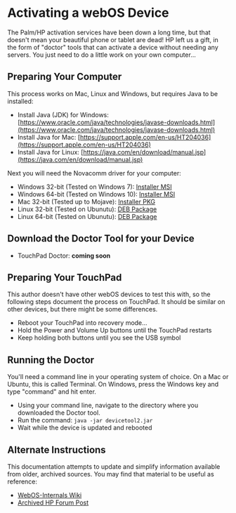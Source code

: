 # Activating a webOS Device

The Palm/HP activation services have been down a long time, but that doesn't mean your beautiful phone or tablet are dead! HP left us a gift, in the form of "doctor" tools that can activate a device without needing any servers. You just need to do a little work on your own computer...

## Preparing Your Computer

This process works on Mac, Linux and Windows, but requires Java to be installed:

* Install Java (JDK) for Windows: [https://www.oracle.com/java/technologies/javase-downloads.html](https://www.oracle.com/java/technologies/javase-downloads.html)
* Install Java for Mac: [https://support.apple.com/en-us/HT204036](https://support.apple.com/en-us/HT204036)
* Install Java for Linux: [https://java.com/en/download/manual.jsp](https://java.com/en/download/manual.jsp)

Next you will need the Novacomm driver for your computer:

* Windows 32-bit (Tested on Windows 7): [Installer MSI](http://www.webosarchive.com/activation/drivers/novacom-win-32/)
* Windows 64-bit (Tested on Windows 10): [Installer MSI](http://www.webosarchive.com/activation/drivers/novacom-win-64/)
* Mac 32-bit (Tested up to Mojave): [Installer PKG](http://www.webosarchive.com/activation/drivers/novacom-mac/)
* Linux 32-bit (Tested on Ubunutu): [DEB Package](http://www.webosarchive.com/activation/drivers/novacom-linux-32/)
* Linux 64-bit (Tested on Ubunutu): [DEB Package](http://www.webosarchive.com/activation/drivers/novacom-linux-64/)

## Download the Doctor Tool for your Device

* TouchPad Doctor: **coming soon**

## Preparing Your TouchPad

This author doesn't have other webOS devices to test this with, so the following steps document the process on TouchPad. It should be similar on other devices, but there might be some differences.

* Reboot your TouchPad into recovery mode...
* Hold the Power and Volume Up buttons until the TouchPad restarts
* Keep holding both buttons until you see the USB symbol

## Running the Doctor

You'll need a command line in your operating system of choice. On a Mac or Ubuntu, this is called Terminal. On Windows, press the Windows key and type "command" and hit enter.

* Using your command line, navigate to the directory where you downloaded the Doctor tool.
* Run the command: `java -jar devicetool2.jar`
* Wait while the device is updated and rebooted

## Alternate Instructions

This documentation attempts to update and simplify information available from older, archived sources. You may find that material to be useful as reference:

* [WebOS-Internals Wiki](https://webos-internals.org/wiki/WebOS_Doctor_Versions)
* [Archived HP Forum Post](https://h30434.www3.hp.com/t5/Tablets-and-Mobile-Devices-Archive-Read-Only/How-to-use-the-webOS-Doctor-on-the-TouchPad/td-p/2186473)
